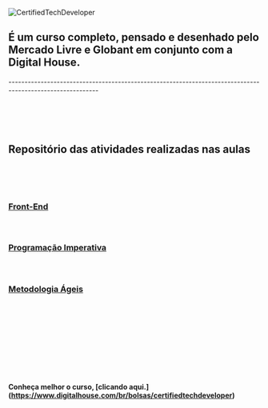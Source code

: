 ![CertifiedTechDeveloper](https://user-images.githubusercontent.com/35344735/131609188-c4c1805e-4928-4f7d-b76a-263290b02268.png)


## É um curso completo, pensado e desenhado pelo Mercado Livre e Globant em conjunto com a Digital House.
----------------------------------------------------------------------------------------------------------<br/><br/><br/><br/><br/>

## Repositório das atividades realizadas nas aulas
<br/><br/><br/>

### [Front-End](https://github.com/andersonsilva8609/ctd/tree/main/front-end)<br/><br/><br/>


### [Programação Imperativa](https://github.com/andersonsilva8609/ctd/tree/main/progra-imperativa)<br/><br/><br/>


### [Metodologia Ágeis](https://github.com/andersonsilva8609/ctd/tree/main/metodologia-ageis)<br/><br/><br/><br/><br/><br/><br/><br/><br/>

**Conheça melhor o curso, <strong>[clicando aqui.]</strong>(https://www.digitalhouse.com/br/bolsas/certifiedtechdeveloper)**

